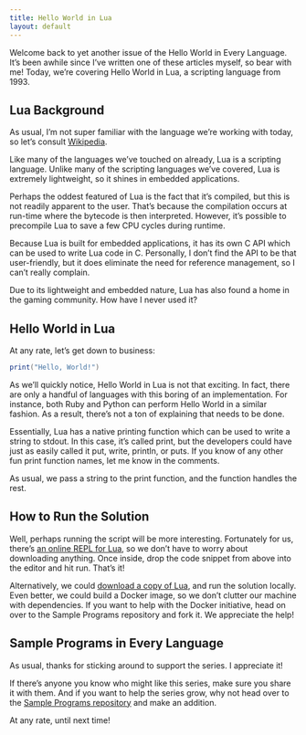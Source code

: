 ```yaml
---
title: Hello World in Lua
layout: default
---
```


Welcome back to yet another issue of the Hello World in Every Language. It’s been awhile since I’ve written one of these articles myself, so bear with me! Today, we’re covering Hello World in Lua, a scripting language from 1993.

## Lua Background

As usual, I’m not super familiar with the language we’re working with today, so let’s consult [Wikipedia][1].

Like many of the languages we’ve touched on already, Lua is a scripting language. Unlike many of the scripting languages we’ve covered, Lua is extremely lightweight, so it shines in embedded applications.

Perhaps the oddest featured of Lua is the fact that it’s compiled, but this is not readily apparent to the user. That’s because the compilation occurs at run-time where the bytecode is then interpreted. However, it’s possible to precompile Lua to save a few CPU cycles during runtime.

Because Lua is built for embedded applications, it has its own C API which can be used to write Lua code in C. Personally, I don’t find the API to be that user-friendly, but it does eliminate the need for reference management, so I can’t really complain.

Due to its lightweight and embedded nature, Lua has also found a home in the gaming community. How have I never used it?

## Hello World in Lua

At any rate, let’s get down to business:

```lua
print("Hello, World!")
```

As we’ll quickly notice, Hello World in Lua is not that exciting. In fact, there are only a handful of languages with this boring of an implementation. For instance, both Ruby and Python can perform Hello World in a similar fashion. As a result, there’s not a ton of explaining that needs to be done.

Essentially, Lua has a native printing function which can be used to write a string to stdout. In this case, it’s called print, but the developers could have just as easily called it put, write, println, or puts. If you know of any other fun print function names, let me know in the comments.

As usual, we pass a string to the print function, and the function handles the rest.

## How to Run the Solution

Well, perhaps running the script will be more interesting. Fortunately for us, there’s [an online REPL for Lua][2], so we don’t have to worry about downloading anything. Once inside, drop the code snippet from above into the editor and hit run. That’s it!

Alternatively, we could [download a copy of Lua][3], and run the solution locally. Even better, we could build a Docker image, so we don’t clutter our machine with dependencies. If you want to help with the Docker initiative, head on over to the Sample Programs repository and fork it. We appreciate the help!

## Sample Programs in Every Language

As usual, thanks for sticking around to support the series. I appreciate it!

If there’s anyone you know who might like this series, make sure you share it with them. And if you want to help the series grow, why not head over to the [Sample Programs repository][4] and make an addition.

At any rate, until next time!

[1]: https://en.wikipedia.org/wiki/Lua_(programming_language)
[2]: https://repl.it/languages/lua
[3]: https://www.lua.org/download.html
[4]: https://github.com/jrg94/sample-programs
